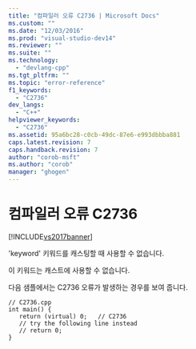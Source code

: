 ```yaml
---
title: "컴파일러 오류 C2736 | Microsoft Docs"
ms.custom: ""
ms.date: "12/03/2016"
ms.prod: "visual-studio-dev14"
ms.reviewer: ""
ms.suite: ""
ms.technology: 
  - "devlang-cpp"
ms.tgt_pltfrm: ""
ms.topic: "error-reference"
f1_keywords: 
  - "C2736"
dev_langs: 
  - "C++"
helpviewer_keywords: 
  - "C2736"
ms.assetid: 95a6bc28-c0cb-49dc-87e6-e993dbbba881
caps.latest.revision: 7
caps.handback.revision: 7
author: "corob-msft"
ms.author: "corob"
manager: "ghogen"
---
```

# 컴파일러 오류 C2736
[!INCLUDE[vs2017banner](../../assembler/inline/includes/vs2017banner.md)]

'keyword' 키워드를 캐스팅할 때 사용할 수 없습니다.  
  
 이 키워드는 캐스트에 사용할 수 없습니다.  
  
 다음 샘플에서는 C2736 오류가 발생하는 경우를 보여 줍니다.  
  
```  
// C2736.cpp  
int main() {  
   return (virtual) 0;   // C2736  
   // try the following line instead  
   // return 0;  
}  
```